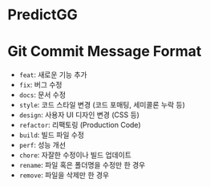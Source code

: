 # PredictGG

# Git Commit Message Format
- `feat`: 새로운 기능 추가
- `fix`: 버그 수정
- `docs`: 문서 수정
- `style`: 코드 스타일 변경 (코드 포매팅, 세미콜론 누락 등)
- `design`: 사용자 UI 디자인 변경 (CSS 등)
- `refactor`: 리팩토링 (Production Code)
- `build`: 빌드 파일 수정
- `perf`: 성능 개선
- `chore`: 자잘한 수정이나 빌드 업데이트
- `rename`: 파일 혹은 폴더명을 수정만 한 경우
- `remove`: 파일을 삭제만 한 경우
